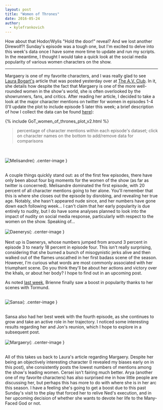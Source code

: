 ```yaml
---
layout: post
title: "Women of Thrones"
date: 2016-05-24
author:
  - kylefrankovich
---
```

How about that Hodor/Wylis "Hold the door!" reveal? And we lost another Direwolf?! Sunday's episode was a tough one, but I'm excited to delve into this week's data once I have some more time to update and run my scripts. In the meantime, I thought I would take a quick look at the social media popularity of various women characters on the show.

----

Margaery is one of my favorite characters, and I was really glad to see [Laura Bogart's](https://twitter.com/LDBogart) article that was posted yesterday over at [The A.V. Club](http://www.avclub.com/article/margaery-tyrell-westeros-biggest-badassand-show-ca-237127). In it, she details how despite the fact that Margaery is one of the more well-rounded women in the show's world, she is often overlooked by the showrunners, fans, and critics. After reading her article, I decided to take a look at the major character mentions on twitter for women in episodes 1-4 (I'll update the plot to include episode 5 later this week; a brief description of how I collect the data can be found [here](http://davisig.org/blog/2016/05/20/GoT_intro_post_brienne_tormund)):

{% include GoT_women_of_thrones_plot_v2.html %}

> percentage of character mentions within each episode's dataset; click on character names on the bottom to add/remove data for comparisons

<br><br>
![Melisandre](http://davisincubator.github.io/images/projects/blog/kyle/Melisandre.jpg){: .center-image }
<br><br>

A couple things quickly stand out: as of the first few episodes, there have only been about four big moments for the women of the show (as far as twitter is concerned). Melisandre dominated the first episode, with 20 percent of all character mentions going to her alone. You'll remember that this is where she closes out the episode by disrobing, and revealing her true age. Notably, she hasn't appeared nude since, and her numbers have gone down each following week... I can't claim that her early popularity is due entirely to nudity, but I do have some analyses planned to look into the impact of nudity on social media response, particularly with respect to the women on the show. Speaking of...
<br><br>
![Daenerys](http://davisincubator.github.io/images/projects/blog/kyle/daenerys.jpg){: .center-image }
<br><br>
Next up is Daenerys, whose numbers jumped from around 3 percent in episode 3 to nearly 18 percent in episode four. This isn't really surprising, considering that she burned a bunch of misogynistic jerks alive and then walked out of the flames unscathed in her first badass scene of the season. However, I'm curious what words are most commonly associated with her triumphant scene. Do you think they'll be about her actions and victory over the khals, or about her body? I hope to find out in an upcoming post.

As noted [last week](http://davisig.org/blog/2016/05/20/GoT_intro_post_brienne_tormund), Brienne finally saw a boost in popularity thanks to her scenes with Tormund.
<br><br>

![Sansa](http://davisincubator.github.io/images/projects/blog/kyle/sansa.png){: .center-image }
<br><br>

Sansa also had her best week with the fourth episode, as she continues to grow and take an active role in her trajectory. I noticed some interesting results regarding her and Jon's reunion, which I hope to explore in a subsequent post.
<br><br>
![Margaery](http://davisincubator.github.io/images/projects/blog/kyle/margaery.jpg){: .center-image }
<br><br>

All of this takes us back to Laura's article regarding Margaery. Despite her being an objectively interesting character (I revealed my biases early on in this post), she consistently posts the lowest numbers of mentions among the show's leading women. Cersei isn't fairing much better. Arya (another one of my favorite characters) has also surprised me in how little people are discussing her, but perhaps this has more to do with where she is in her arc this season. I have a feeling she's going to get a boost due to this past Sunday's visit to the play that forced her to relive Ned's execution, and in her upcoming decision of whether she wants to devote her life to the Many-Faced God or not.
